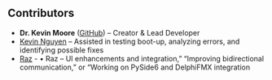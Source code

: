 ## Contributors  

- **Dr. Kevin Moore** ([GitHub](https://github.com/Darkelf2024)) – Creator & Lead Developer  
- [Kevin Nguyen](https://github.com/KevinVinhN) – Assisted in testing boot-up, analyzing errors, and identifying possible fixes
- [Raz]() - 	•	Raz – UI enhancements and integration,” “Improving bidirectional communication,” or “Working on PySide6 and DelphiFMX integration